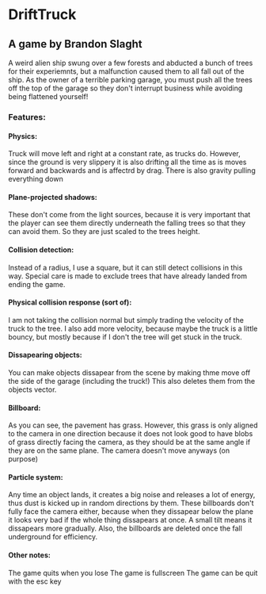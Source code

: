 # DriftTruck

## A game by Brandon Slaght

A weird alien ship swung over a few forests and abducted a bunch of trees for their experiemnts, but a malfunction caused them to all fall out of the ship.  As the owner of a terrible parking garage, you must push all the trees off the top of the garage so they don't interrupt business while avoiding being flattened yourself!

### Features:

#### Physics:
Truck will move left and right at a constant rate, as trucks do.  However, since the ground is very slippery it is also drifting all the time as is moves forward and backwards and is affectrd by drag.  There is also gravity pulling everything down

#### Plane-projected shadows:
These don't come from the light sources, because it is very important that the player can see them directly underneath the falling trees so that they can avoid them.  So they are just scaled to the trees height.

#### Collision detection:
Instead of a radius, I use a square, but it can still detect collisions in this way.  Special care is made to exclude trees that have already landed from ending the game.

#### Physical collision response (sort of):
I am not taking the collision normal but simply trading the velocity of the truck to the tree.  I also add more velocity, because maybe the truck is a little bouncy, but mostly because if I don't the tree will get stuck in the truck.

#### Dissapearing objects:
You can make objects dissapear from the scene by making thme move off the side of the garage (including the truck!)  This also deletes them from the objects vector.

#### Billboard:
As you can see, the pavement has grass.  However, this grass is only aligned to the camera in one direction because it does not look good to have blobs of grass directly facing the camera, as they should be at the same angle if they are on the same plane.  The camera doesn't move anyways (on purpose)

#### Particle system:
Any time an object lands, it creates a big noise and releases a lot of energy, thus dust is kicked up in random directions by them. These billboards don't fully face the camera either, because when they dissapear below the plane it looks very bad if the whole thing dissapears at once.  A small tilt means it dissapears more gradually.  Also, the billboards are deleted once the fall underground for efficiency.

#### Other notes:
The game quits when you lose
The game is fullscreen
The game can be quit with the esc key
